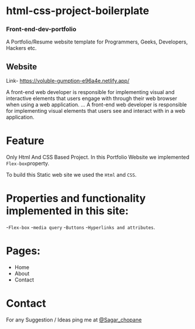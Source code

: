 # html-css-project-boilerplate
### Front-end-dev-portfolio
A Portfolio/Resume website template for Programmers, Geeks, Developers, Hackers etc.
## Website
Link- https://voluble-gumption-e96a4e.netlify.app/

A front-end web developer is responsible for implementing visual and interactive elements that users engage with through their web browser when using a web application. ... A front-end web developer is responsible for implementing visual elements that users see and interact with in a web application.


# Feature
Only Html And CSS Based Project. 
In this Portfolio Website we implemented `Flex-box`property.

To build this Static web site we used the `Html` and `CSS`.

# Properties and functionality implemented in this site:

-`Flex-box`
-`media query`
-`Buttons`
-`Hyperlinks and attributes`.

# Pages:
- Home 
- About
- Contact

# Contact
 For any Suggestion / Ideas ping me at [@Sagar_chopane](https://www.linkedin.com/in/sagar-chopne-86a4031b7/)
